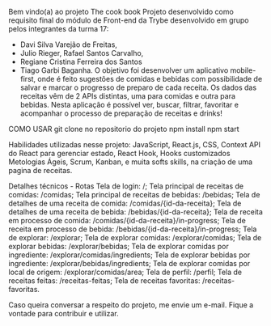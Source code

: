 Bem vindo(a) ao projeto The cook book
Projeto desenvolvido como requisito final do módulo de Front-end da Trybe desenvolvido em grupo pelos integrantes da turma 17:
- Davi Silva Varejão de Freitas, 
- Julio Rieger, Rafael Santos Carvalho,
- Regiane Cristina Ferreira dos Santos
- Tiago Garbi Baganha.
O objetivo foi desenvolver um aplicativo mobile-first, onde é feito sugestões de comidas e bebidas com possibilidade de salvar e marcar o progresso de preparo de cada receita. Os dados das receitas vêm de 2 APIs distintas, uma para comidas e outra para bebidas. Nesta aplicação é possível ver, buscar, filtrar, favoritar e acompanhar o processo de preparação de receitas e drinks!

COMO USAR
git clone no repositorio do projeto
npm install
npm start

Habilidades utilizadas nesse projeto:
JavaScript,
React.js,
CSS,
Context API do React para gerenciar estado,
React Hook,
Hooks customizados
Metologias Ágeis,
Scrum,
Kanban,
e muita softs skills, na criação de uma pagina de receitas.


Detalhes técnicos - Rotas
Tela de login: /;
Tela principal de receitas de comidas: /comidas;
Tela principal de receitas de bebidas: /bebidas;
Tela de detalhes de uma receita de comida: /comidas/{id-da-receita};
Tela de detalhes de uma receita de bebida: /bebidas/{id-da-receita};
Tela de receita em processo de comida: /comidas/{id-da-receita}/in-progress;
Tela de receita em processo de bebida: /bebidas/{id-da-receita}/in-progress;
Tela de explorar: /explorar;
Tela de explorar comidas: /explorar/comidas;
Tela de explorar bebidas: /explorar/bebidas;
Tela de explorar comidas por ingrediente: /explorar/comidas/ingredients;
Tela de explorar bebidas por ingrediente: /explorar/bebidas/ingredients;
Tela de explorar comidas por local de origem: /explorar/comidas/area;
Tela de perfil: /perfil;
Tela de receitas feitas: /receitas-feitas;
Tela de receitas favoritas: /receitas-favoritas.
 

Caso queira conversar a respeito do projeto, me envie um e-mail. Fique a vontade para contribuir e utilizar.
